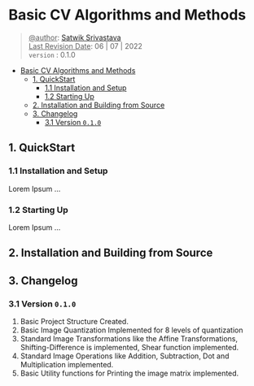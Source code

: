 # Basic CV Algorithms and Methods

> <span><u>@author</u></span>: [Satwik Srivastava](#) <br>
> <span><u>Last Revision Date</u></span>: 06 | 07 | 2022 <br>
> `version` : 0.1.0

- [Basic CV Algorithms and Methods](#basic-cv-algorithms-and-methods)
  - [1. QuickStart](#1-quickstart)
    - [1.1 Installation and Setup](#11-installation-and-setup)
    - [1.2 Starting Up](#12-starting-up)
  - [2. Installation and Building from Source](#2-installation-and-building-from-source)
  - [3. Changelog](#3-changelog)
    - [3.1 Version `0.1.0`](#31-version-010)

## 1. QuickStart

### 1.1 Installation and Setup

Lorem Ipsum ...

### 1.2 Starting Up

Lorem Ipsum ...

## 2. Installation and Building from Source

## 3. Changelog

### 3.1 Version `0.1.0`

1. Basic Project Structure Created.
2. Basic Image Quantization Implemented for 8 levels of quantization
3. Standard Image Transformations like the Affine Transformations, Shifting-Difference is implemented, Shear function implemented.
4. Standard Image Operations like Addition, Subtraction, Dot and Multiplication implemented.
5. Basic Utility functions for Printing the image matrix implemented.
